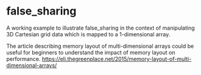 # false_sharing
A working example to illustrate false_sharing in the context of manipulating 3D Cartesian grid data which is mapped to a 1-dimensional array.

The article describing memory layout of multi-dimensional arrays could be useful for beginners
to understand the impact of memory layout on performance.
https://eli.thegreenplace.net/2015/memory-layout-of-multi-dimensional-arrays/
